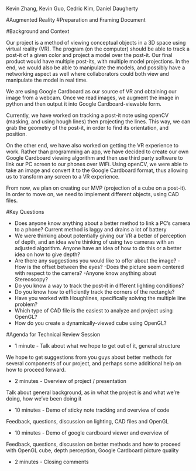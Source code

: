 Kevin Zhang, Kevin Guo, Cedric Kim, Daniel Daugherty

#Augmented Reality
#Preparation and Framing Document

#Background and Context

Our project is a method of viewing conceptual objects in a 3D space using virtual reality (VR). The program (on the computer) should be able to track a post-it of a given color and project a model over the post-it. Our final product would have multiple post-its, with multiple model projections. In the end, we would also be able to manipulate the models, and possibly have a networking aspect as well where collaborators could both view and manipulate the model in real time.

We are using Google Cardboard as our source of VR and obtaining our image from a webcam. Once we read images, we augment the image in python and then output it into Google Cardboard-viewable form. 

Currently, we have worked on tracking a post-it note using openCV (masking, and using hough lines) then projecting the lines. This way, we can grab the geometry of the post-it, in order to find its orientation, and position.

On the other end, we have also worked on getting the VR experience to work. Rather than programming an app, we have decided to create our own Google Cardboard viewing algorithm and then use third party software to link our PC screen to our phones over WiFi. Using openCV, we were able to take an image and convert it to the Google Cardboard format, thus allowing us to transform any screen to a VR experience.

From now, we plan on creating our MVP (projection of a cube on a post-it). In order to move on, we need to implement different objects, using CAD files.

#Key Questions
 - Does anyone know anything about a better method to link a PC’s camera to a phone? Current method is laggy and drains a lot of battery
 - We were thinking about potentially giving our VR a better of perception of depth, and an idea we’re thinking of using two cameras with an adjusted algorithm. Anyone have an idea of how to do this or a better idea on how to give depth?
 - Are there any suggestions you would like to offer about the image?
  -How is the offset between the eyes?
  -Does the picture seem centered with respect to the camera?
  -Anyone know anything about Stereoscopy?
 - Do you know a way to track the post-it in different lighting conditions?
 - Do you know how to efficiently track the corners of the rectangle?
 - Have you worked with Houghlines, specifically solving the multiple line problem?
 - Which type of CAD file is the easiest to analyze and project using OpenGL?
 - How do you create a dynamically-viewed cube using OpenGL?

#Agenda for Technical Review Session

 - 1 minute - Talk about what we hope to get out of it, general structure 

We hope to get suggestions from you guys about better methods for several components of our project, and perhaps some additional help on how to proceed forward.
 - 2 minutes - Overview of project / presentation

Talk about general background, as in what the project is and what we’re doing, how we’ve been doing it

 - 10 minutes - Demo of sticky note tracking and overview of code

Feedback,  questions, discussion on lighting, CAD files and OpenGL 

 - 10 minutes - Demo of google cardboard viewer and overview of 

Feedback, questions, discussion on better methods and how to proceed with OpenGL cube, depth perception, Google Cardboard picture quality

 - 2 minutes - Closing comments
